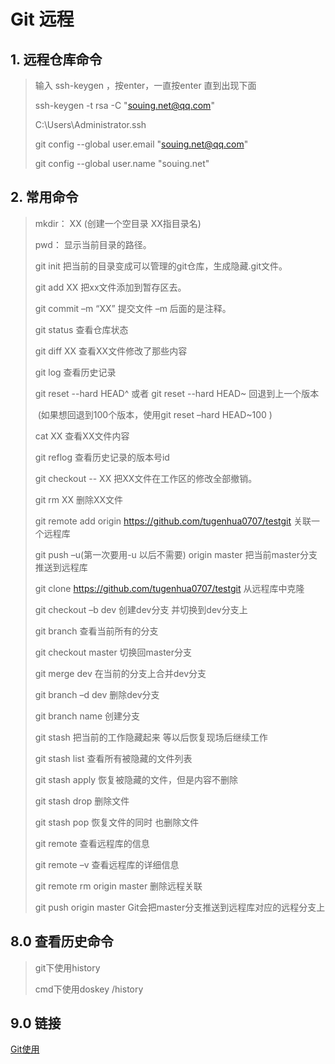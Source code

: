 # Git 远程 

## 1. 远程仓库命令

> 输入 ssh-keygen ，按enter，一直按enter 直到出现下面
>
> ssh-keygen -t rsa -C "souing.net@qq.com"
>
> C:\Users\Administrator\.ssh
>
> git config --global user.email "souing.net@qq.com"
>
> git config --global user.name  "souing.net"

## 2. 常用命令

>  mkdir：         XX (创建一个空目录 XX指目录名)
>
>    pwd：          显示当前目录的路径。
>
>    git init          把当前的目录变成可以管理的git仓库，生成隐藏.git文件。
>
>    git add XX       把xx文件添加到暂存区去。
>
>    git commit –m “XX”  提交文件 –m 后面的是注释。
>
>    git status        查看仓库状态
>
>    git diff  XX      查看XX文件修改了那些内容
>
>    git log          查看历史记录
>
>    git reset  --hard HEAD^ 或者 git reset  --hard HEAD~ 回退到上一个版本
>
>  ​                        (如果想回退到100个版本，使用git reset –hard HEAD~100 )
>
>    cat XX         查看XX文件内容
>
>    git reflog       查看历史记录的版本号id
>
>    git checkout -- XX  把XX文件在工作区的修改全部撤销。
>
>    git rm XX          删除XX文件
>
>    git remote add origin <https://github.com/tugenhua0707/testgit> 关联一个远程库
>
>    git push –u(第一次要用-u 以后不需要) origin master 把当前master分支推送到远程库
>
>    git clone <https://github.com/tugenhua0707/testgit>  从远程库中克隆
>
>    git checkout –b dev  创建dev分支 并切换到dev分支上
>
>    git branch  查看当前所有的分支
>
>    git checkout master 切换回master分支
>
>    git merge dev    在当前的分支上合并dev分支
>
>    git branch –d dev 删除dev分支
>
>    git branch name  创建分支
>
>    git stash 把当前的工作隐藏起来 等以后恢复现场后继续工作
>
>    git stash list 查看所有被隐藏的文件列表
>
>    git stash apply 恢复被隐藏的文件，但是内容不删除
>
>    git stash drop 删除文件
>
>    git stash pop 恢复文件的同时 也删除文件
>
>    git remote 查看远程库的信息
>
>    git remote –v 查看远程库的详细信息
>
>    git remote rm origin master 删除远程关联
>
>    git push origin master  Git会把master分支推送到远程库对应的远程分支上

## 8.0 查看历史命令

> git下使用history
>
> cmd下使用doskey /history

## 9.0 链接
 [Git使用](http://www.cnblogs.com/tugenhua0707/p/4050072.html)